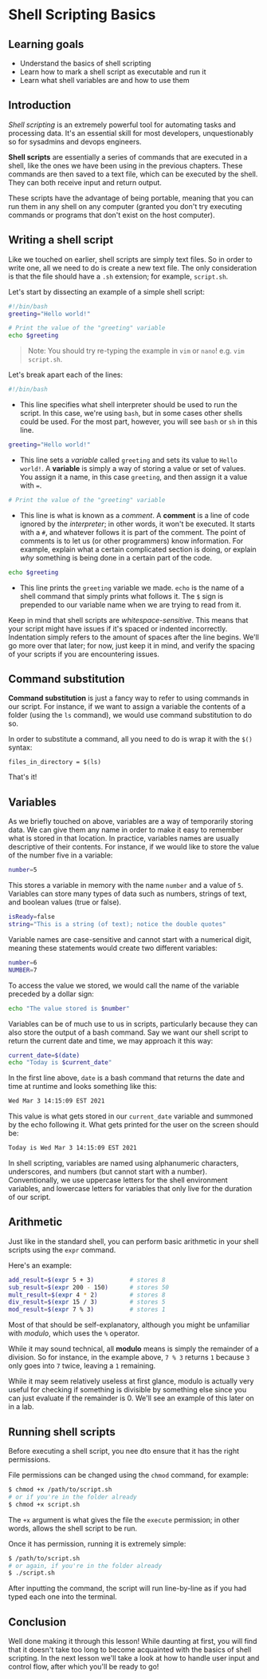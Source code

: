 # Shell Scripting Basics

## Learning goals

- Understand the basics of shell scripting
- Learn how to mark a shell script as executable and run it
- Learn what shell variables are and how to use them

## Introduction

*Shell scripting* is an extremely powerful tool for automating tasks and processing data. It's an essential skill for most developers, unquestionably so for sysadmins and devops engineers.

**Shell scripts** are essentially a series of commands that are executed in a shell, like the ones we have been using in the previous chapters. These commands are then saved to a text file, which can be executed by the shell. They can both receive input and return output.

These scripts have the advantage of being portable, meaning that you can run them in any shell on any computer (granted you don't try executing commands or programs that don't exist on the host computer).

## Writing a shell script

Like we touched on earlier, shell scripts are simply text files. So in order to write one, all we need to do is create a new text file. The only consideration is that the file should have a `.sh` extension; for example, `script.sh`. 

Let's start by dissecting an example of a simple shell script:

```bash
#!/bin/bash
greeting="Hello world!"

# Print the value of the "greeting" variable
echo $greeting
```

> Note: You should try re-typing the example in `vim` or `nano`! e.g. `vim script.sh`.

Let's break apart each of the lines:

```bash
#!/bin/bash
```
- This line specifies what shell interpreter should be used to run the script. In this case, we're using `bash`, but in some cases other shells could be used. For the most part, however, you will see `bash` or `sh` in this line.

```bash
greeting="Hello world!"
```
- This line sets a *variable* called `greeting` and sets its value to `Hello world!`. A **variable** is simply a way of storing a value or set of values. You assign it a name, in this case `greeting`, and then assign it a value with `=`. 

```bash
# Print the value of the "greeting" variable
```
- This line is what is known as a *comment*. A **comment** is a line of code ignored by the *interpreter*; in other words, it won't be executed. It starts with a `#`, and whatever follows it is part of the comment. The point of comments is to let us (or other programmers) know information. For example, explain what a certain complicated section is doing, or explain *why* something is being done in a certain part of the code.

```bash
echo $greeting
```
- This line prints the `greeting` variable we made. `echo` is the name of a shell command that simply prints what follows it. The `$` sign is prepended to our variable name when we are trying to read from it.

Keep in mind that shell scripts are *whitespace-sensitive*. This means that your script might have issues if it's spaced or indented incorrectly. Indentation simply refers to the amount of spaces after the line begins. We'll go more over that later; for now, just keep it in mind, and verify the spacing of your scripts if you are encountering issues.

## Command substitution

**Command substitution** is just a fancy way to refer to using commands in our script. For instance, if we want to assign a variable the contents of a folder (using the `ls` command), we would use command substitution to do so. 

In order to substitute a command, all you need to do is wrap it with the `$()` syntax:

`files_in_directory = $(ls)`

That's it!

## Variables

As we briefly touched on above, variables are a way of temporarily storing data. We can give them any name in order to make it easy to remember what is stored in that location. In practice, variables names are usually descriptive of their contents. For instance, if we would like to store the value of the number five in a variable:

```bash
number=5
```

This stores a variable in memory with the name `number` and a value of `5`. Variables can store many types of data such as numbers, strings of text, and boolean values (true or false).

```bash
isReady=false
string="This is a string (of text); notice the double quotes"
```

Variable names are case-sensitive and cannot start with a numerical digit, meaning these statements would create two different variables:

```bash
number=6
NUMBER=7
```

To access the value we stored, we would call the name of the variable preceded by a dollar sign:

```bash
echo "The value stored is $number"
```

Variables can be of much use to us in scripts, particularly because they can also store the output of a bash command. Say we want our shell script to return the current date and time, we may approach it this way:

```bash
current_date=$(date)
echo "Today is $current_date"
```

In the first line above, `date` is a bash command that returns the date and time at runtime and looks something like this:

```bash
Wed Mar 3 14:15:09 EST 2021
```

This value is what gets stored in our `current_date` variable and summoned by the echo following it. What gets printed for the user on the screen should be:

```bash
Today is Wed Mar 3 14:15:09 EST 2021
```

In shell scripting, variables are named using alphanumeric characters, underscores, and numbers (but cannot start with a number). Conventionally, we use uppercase letters for the shell environment variables, and lowercase letters for variables that only live for the duration of our script.

## Arithmetic

Just like in the standard shell, you can perform basic arithmetic in your shell scripts using the `expr` command.

Here's an example:

```bash
add_result=$(expr 5 + 3)          # stores 8
sub_result=$(expr 200 - 150)      # stores 50
mult_result=$(expr 4 * 2)         # stores 8
div_result=$(expr 15 / 3)         # stores 5
mod_result=$(expr 7 % 3)          # stores 1
```

Most of that should be self-explanatory, although you might be unfamiliar with *modulo*, which uses the `%` operator.

While it may sound technical, all **modulo** means is simply the remainder of a division. So for instance, in the example above, `7 % 3` returns `1` because `3` only goes into `7` twice, leaving a `1` remaining.

While it may seem relatively useless at first glance, modulo is actually very useful for checking if something is divisible by something else since you can just evaluate if the remainder is 0. We'll see an example of this later on in a lab.

## Running shell scripts

Before executing a shell script, you nee dto ensure that it has the right permissions.

File permissions can be changed using the `chmod` command, for example:

```bash
$ chmod +x /path/to/script.sh
# or if you're in the folder already
$ chmod +x script.sh
```

The `+x` argument is what gives the file the `execute` permission; in other words, allows the shell script to be run.

Once it has permission, running it is extremely simple:

```bash
$ /path/to/script.sh
# or again, if you're in the folder already
$ ./script.sh
```

After inputting the command, the script will run line-by-line as if you had typed each one into the terminal.

## Conclusion

Well done making it through this lesson! While daunting at first, you will find that it doesn't take too long to become acquainted with the basics of shell scripting. In the next lesson we'll take a look at how to handle user input and control flow, after which you'll be ready to go!

